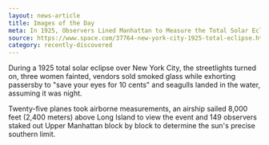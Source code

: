 ```yaml
---
layout: news-article
title: Images of the Day
meta: In 1925, Observers Lined Manhattan to Measure the Total Solar Eclipse
source: https://www.space.com/37764-new-york-city-1925-total-eclipse.html
category: recently-discovered
---
```


During a 1925 total solar eclipse over New York City, the streetlights turned on, three women fainted, vendors sold smoked glass while exhorting passersby to "save your eyes for 10 cents" and seagulls landed in the water, assuming it was night.

Twenty-five planes took airborne measurements, an airship sailed 8,000 feet (2,400 meters) above Long Island to view the event and 149 observers staked out Upper Manhattan block by block to determine the sun's precise southern limit.